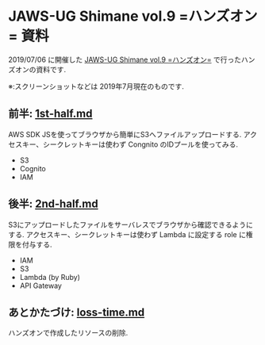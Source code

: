 # JAWS-UG Shimane vol.9 =ハンズオン= 資料

2019/07/06 に開催した [JAWS-UG Shimane vol.9 =ハンズオン=](https://jawsug-shimane.doorkeeper.jp/events/92968) で行ったハンズオンの資料です.

※:スクリーンショットなどは 2019年7月現在のものです.

## 前半: [1st-half.md](/1st-half.md)

AWS SDK JSを使ってブラウザから簡単にS3へファイルアップロードする.
アクセスキー、シークレットキーは使わず Congnito のIDプールを使ってみる.
- S3
- Cognito
- IAM


## 後半: [2nd-half.md](/2nd-half.md)

S3にアップロードしたファイルをサーバレスでブラウザから確認できるようにする.
アクセスキー、シークレットキーは使わず Lambda に設定する role に権限を付与する.
- IAM
- S3
- Lambda (by Ruby)
- API Gateway


## あとかたづけ: [loss-time.md](/loss-time.md)

ハンズオンで作成したリソースの削除.
